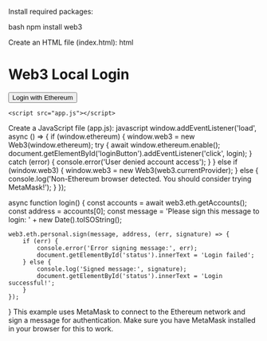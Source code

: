 Install required packages:

bash
npm install web3

Create an HTML file (index.html):
html
<!DOCTYPE html>
<html>
<head>
    <title>Web3 Local Login</title>
    <script src="https://cdn.jsdelivr.net/npm/web3@1.3.6/dist/web3.min.js"></script>
</head>
<body>
    <h1>Web3 Local Login</h1>
    <button id="loginButton">Login with Ethereum</button>
    <div id="status"></div>

    <script src="app.js"></script>
</body>
</html>

Create a JavaScript file (app.js):
javascript
window.addEventListener('load', async () => {
    if (window.ethereum) {
        window.web3 = new Web3(window.ethereum);
        try {
            await window.ethereum.enable();
            document.getElementById('loginButton').addEventListener('click', login);
        } catch (error) {
            console.error('User denied account access');
        }
    } else if (window.web3) {
        window.web3 = new Web3(web3.currentProvider);
    } else {
        console.log('Non-Ethereum browser detected. You should consider trying MetaMask!');
    }
});

async function login() {
    const accounts = await web3.eth.getAccounts();
    const address = accounts[0];
    const message = 'Please sign this message to login: ' + new Date().toISOString();
    
    web3.eth.personal.sign(message, address, (err, signature) => {
        if (err) {
            console.error('Error signing message:', err);
            document.getElementById('status').innerText = 'Login failed';
        } else {
            console.log('Signed message:', signature);
            document.getElementById('status').innerText = 'Login successful!';
        }
    });
}
This example uses MetaMask to connect to the Ethereum network and sign a message for authentication. Make sure you have MetaMask installed in your browser for this to work.
